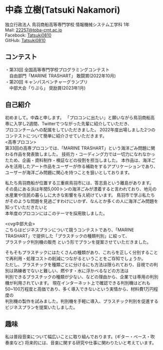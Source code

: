 # 中森 立樹(Tatsuki Nakamori)

独立行政法人 鳥羽商船高等専門学校
情報機械システム工学科 1年  
Mail: [22257@toba-cmt.ac.jp](<mailto:22257@toba-cmt.ac.jp>)  
Facebook: [Tatsuki0810](https://facebook.com/Tatsuki0810)  
GitHub: [Tatsuki0810](https://github.com/Tatsuki0810)  


## コンテスト
・第33回 全国高等専門学校プログラミングコンテスト  
　自由部門「MARINE TRASHART」 敢闘賞(2022年10月)  
・第20回 キャンパスベンチャーグランプリ  
　中部大会「りぷら」 奨励賞(2023年1月)

## 自己紹介
初めまして。中森と申します。
「プロコンに出たい」と願いながら鳥羽商船高専に入学し2週間、Twitterでつながった先輩に紹介していただき、  
プロコンチームへの配属をしていただきました。
2022年度出場しました2つのコンテストについて簡単に紹介させていただきます。  
<高専プロコン>  
第33回の高専プロコンでは、「MARINE TRASHART」という海洋ごみ問題に関わる作品を発表致しました。
技術力・コーディング力では一切力になれなかったため、企画・資料制作・検証などの役割を担当しました。
本作品は、海洋ごみを活用したアート作品をユーザーが作る補助をするアプリケーションであり、  
ユーザーが海洋ごみ問題に関心を持つことを狙いとしております。  

私たち鳥羽商船が位置する三重県鳥羽市には、答志島という離島があります。
その島にある浜は年間5,000トンの海洋ごみが漂着すると言われており、地元の水産業や住民の暮らしに大きな影響を与え続けています。
鳥羽市で学ぶ私たちがそのような問題を見過ごすわけにいかず、なんとか多くの人に海洋ごみ問題を知っていただきたいと  
本年度のプロコンにはこのテーマを採用致しました。

<cvg中部大会>  
こちらはビジネスプランについて競うコンテストであり、「MARINE TRASHART」で提供した「プラスチックの種類判別」に絞って、  
プラスチック判別機の販売 という形でプランを提案させていただきました。  

そもそもプラスチックにはたくさんの種類があり、これらを正しく分別することで再利用・処理コストの削減につながるということをご存知でしょうか。  
ただし、プラスチックを種類ごとに分けるにも方法は限られており、目視での判別は熟練者でないと難しい、燃やす・水に浮かべるなどの方法は  
判別できるプラスチックの種類が少ない、などの理由から、企業では専用の判別機が利用されています。
現在インターネット上で確認できる判別機はどれも50~100万程度と高価であり、多く導入できないという実情から、材料費1万円程度の  
判別機の製作を試みました。判別機を手軽に導入、プラスチック判別を促進するビジネスプランを提案いたしました。

## 趣味
私は普段音楽について幅広いことに取り組んでおります。(ギター・ベース・吹奏楽など)
将来的には、音楽に関する研究や仕事に関わりたいと考えています。
